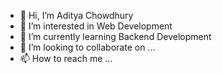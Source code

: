 - 👋 Hi, I’m Aditya Chowdhury
- 👀 I’m interested in Web Development
- 🌱 I’m currently learning Backend Development
- 💞️ I’m looking to collaborate on ...
- 📫 How to reach me ...

<!---
AdityaChowdhury2/AdityaChowdhury2 is a ✨ special ✨ repository because its `README.md` (this file) appears on your GitHub profile.
You can click the Preview link to take a look at your changes.
--->

